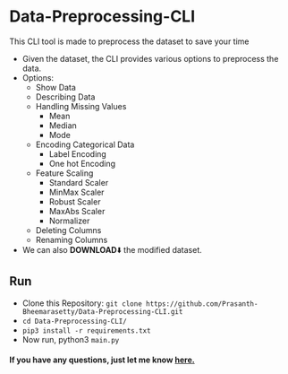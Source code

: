# Data-Preprocessing-CLI
This CLI tool is made to preprocess the dataset to save your time

- Given the dataset, the CLI provides various options to preprocess the data. 
- Options:
    - Show Data
    - Describing Data
    - Handling Missing Values
        - Mean
        - Median
        - Mode
    - Encoding Categorical Data
        - Label Encoding
        - One hot Encoding
    - Feature Scaling
        - Standard Scaler
        - MinMax Scaler
        - Robust Scaler
        - MaxAbs Scaler
        - Normalizer
    - Deleting Columns
    - Renaming Columns
- We can also **DOWNLOAD**:arrow_down: the modified dataset.

## Run

- Clone this Repository: `git clone https://github.com/Prasanth-Bheemarasetty/Data-Preprocessing-CLI.git`
- `cd Data-Preprocessing-CLI/`
- `pip3 install -r requirements.txt`
- Now run, python3 `main.py`

#### If you have any questions, just let me know [here.](mailto:pb.apps.official@gmail.com)
